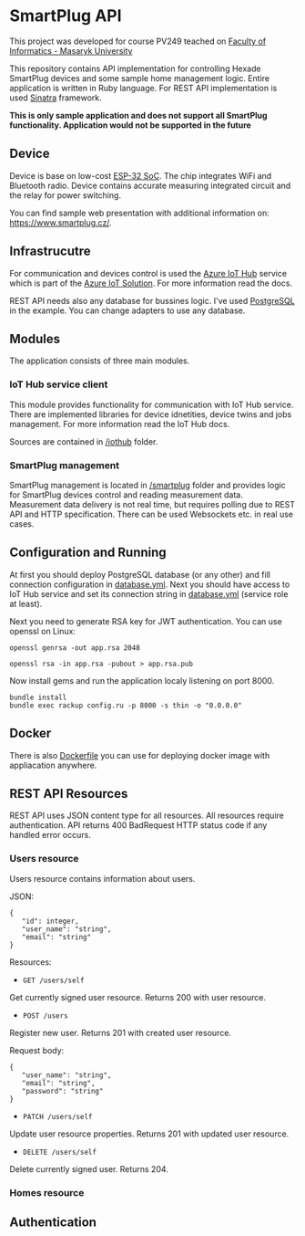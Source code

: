 # SmartPlug API

This project was developed for course PV249 teached on [Faculty of Informatics - Masaryk University](https://www.fi.muni.cz/index.html.en)

This repository contains API implementation for controlling Hexade SmartPlug devices and some sample home management logic. Entire application is written in Ruby language. For REST API implementation is used [Sinatra](http://sinatrarb.com/) framework.

**This is only sample application and does not support all SmartPlug functionality. Application would not be supported in the future**

## Device

Device is base on low-cost [ESP-32 SoC](https://www.espressif.com/en/products/hardware/esp32/overview). The chip integrates WiFi and Bluetooth radio. Device contains accurate measuring integrated circuit and the relay for power switching.

You can find sample web presentation with additional information on: https://www.smartplug.cz/.

## Infrastrucutre

For communication and devices control is used the [Azure IoT Hub](https://docs.microsoft.com/en-us/azure/iot-hub/) service which is part of the [Azure IoT Solution](https://azure.microsoft.com/cs-cz/services/iot-hub/). For more information read the docs.

REST API needs also any database for bussines logic. I've used [PostgreSQL](https://www.postgresql.org/) in the example. You can change adapters to use any database.

## Modules

The application consists of three main modules.

### IoT Hub service client

This module provides functionality for communication with IoT Hub service. There are implemented libraries for device idnetities, device twins and jobs management. For more information read the IoT Hub docs.

Sources are contained in [/iothub](https://github.com/kyberpunk/smartplug-api/tree/master/iothub) folder.

### SmartPlug management

SmartPlug management is located in [/smartplug](https://github.com/kyberpunk/smartplug-api/tree/master/smartplug) folder and provides logic for SmartPlug devices control and reading measurement data. Measurement data delivery is not real time, but requires polling due to REST API and HTTP specification. There can be used Websockets etc. in real use cases.

## Configuration and Running

At first you should deploy PostgreSQL database (or any other) and fill connection configuration in [database.yml](https://github.com/kyberpunk/smartplug-api/blob/master/config/database.yml). Next you should have access to IoT Hub service and set its connection string in [database.yml](https://github.com/kyberpunk/smartplug-api/blob/master/config/iothub.yml) (service role at least).

Next you need to generate RSA key for JWT authentication. You can use openssl on Linux:

`openssl genrsa -out app.rsa 2048`

`openssl rsa -in app.rsa -pubout > app.rsa.pub`

Now install gems and run the application localy listening on port 8000. 

```
bundle install
bundle exec rackup config.ru -p 8000 -s thin -o "0.0.0.0"
```

## Docker

There is also [Dockerfile](https://github.com/kyberpunk/smartplug-api/blob/master/Dockerfile) you can use for deploying docker image with appliacation anywhere.

## REST API Resources

REST API uses JSON content type for all resources. All resources require authentication. API returns 400 BadRequest HTTP status code if any handled error occurs.

### Users resource

Users resource contains information about users.

JSON:
```
{  
   "id": integer,
   "user_name": "string",
   "email": "string"
}
```

Resources:

* `GET /users/self`

Get currently signed user resource. Returns 200 with user resource.

* `POST /users`

Register new user. Returns 201 with created user resource.

Request body:
```
{
   "user_name": "string",
   "email": "string",
   "password": "string"
}
```

* `PATCH /users/self`

Update user resource properties. Returns 201 with updated user resource.

* `DELETE /users/self`

Delete currently signed user. Returns 204.

### Homes resource

## Authentication
